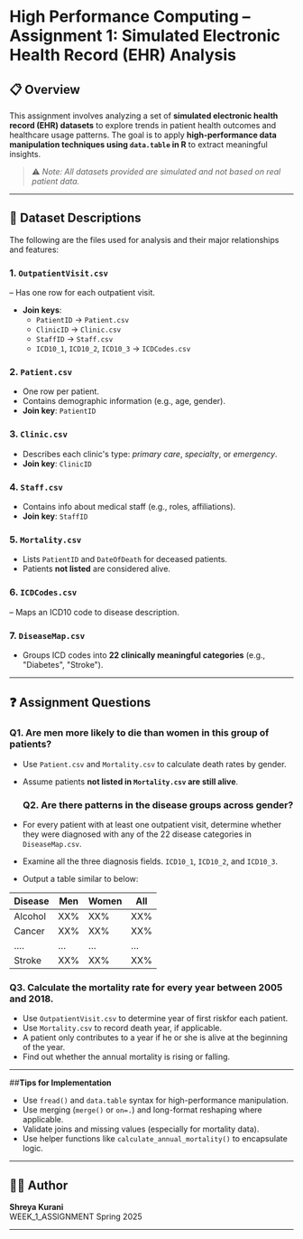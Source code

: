 # High Performance Computing – Assignment 1: Simulated Electronic Health Record (EHR) Analysis

## 📋 Overview

This assignment involves analyzing a set of **simulated electronic health record (EHR) datasets** to explore trends in patient health outcomes and healthcare usage patterns. The goal is to apply **high-performance data manipulation techniques using `data.table` in R** to extract meaningful insights.

> ⚠️ *Note: All datasets provided are simulated and not based on real patient data.*

---

## 📂 Dataset Descriptions

The following are the files used for analysis and their major relationships and features:

### 1. `OutpatientVisit.csv`
– Has one row for each outpatient visit.
- **Join keys**:
  - `PatientID` → `Patient.csv`
  - `ClinicID` → `Clinic.csv`
  - `StaffID` → `Staff.csv`
  - `ICD10_1`, `ICD10_2`, `ICD10_3` → `ICDCodes.csv`

### 2. `Patient.csv`
- One row per patient.
- Contains demographic information (e.g., age, gender).
- **Join key**: `PatientID`

### 3. `Clinic.csv`
- Describes each clinic's type: *primary care*, *specialty*, or *emergency*.
- **Join key**: `ClinicID`

### 4. `Staff.csv`
- Contains info about medical staff (e.g., roles, affiliations).
- **Join key**: `StaffID`

### 5. `Mortality.csv`
- Lists `PatientID` and `DateOfDeath` for deceased patients.
- Patients **not listed** are considered alive.

### 6. `ICDCodes.csv`
– Maps an ICD10 code to disease description.

### 7. `DiseaseMap.csv`
- Groups ICD codes into **22 clinically meaningful categories** (e.g., "Diabetes", "Stroke").

---

## ❓ Assignment Questions

### **Q1. Are men more likely to die than women in this group of patients?**
- Use `Patient.csv` and `Mortality.csv` to calculate death rates by gender.
- Assume patients **not listed in `Mortality.csv` are still alive**.
  
  ### **Q2. Are there patterns in the disease groups across gender?**
- For every patient with at least one outpatient visit, determine whether they were diagnosed with any of the 22 disease categories in `DiseaseMap.csv`.
- Examine all the three diagnosis fields. `ICD10_1`, `ICD10_2`, and `ICD10_3`.
- Output a table similar to below:

| Disease   | Men  | Women | All   |
|-----------|------|--------|-------|
| Alcohol   | XX%  | XX%    | XX%   |
| Cancer   | XX% | XX%  | XX%   |
| …. | … | … | … |
Stroke | XX%  | XX%    | XX%   |

### **Q3. Calculate the mortality rate for every year between 2005 and 2018.**
- Use `OutpatientVisit.csv` to determine year of first riskfor each patient.
- Use `Mortality.csv` to record death year, if applicable.
- A patient only contributes to a year if he or she is alive at the beginning of the year.
- Find out whether the annual mortality is rising or falling.

---

 ##**Tips for Implementation**
- Use `fread()` and `data.table` syntax for high-performance manipulation.
- Use merging (`merge()` or `on=.`) and long-format reshaping where applicable.
- Validate joins and missing values (especially for mortality data).
- Use helper functions like `calculate_annual_mortality()` to encapsulate logic.



---

## 👩‍💻 Author
**Shreya Kurani**  
WEEK_1_ASSIGNMENT
Spring 2025

---
